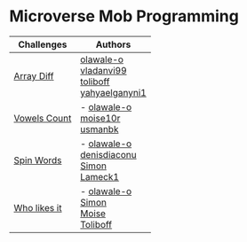 # Microverse Mob Programming

| Challenges | Authors |
| ---- | ----------- |
| [Array Diff](https://www.codewars.com/kata/523f5d21c841566fde000009/solutions/javascript) | [olawale-o](https://github.com/olawale-o) <br /> [vladanvi99](https://github.com/vladanvi99) <br />  [toliboff](https://github.com/toliboff) <br /> [yahyaelganyni1](https://github.com/yahyaelganyni1)
| [Vowels Count](https://www.codewars.com/kata/54ff3102c1bad923760001f3/solutions/javascript) | - [olawale-o](https://github.com/olawale-o) <br /> [moise10r](https://github.com/moise10r) <br />  [usmanbk](https://github.com/usmansbk)
| [Spin Words](https://www.codewars.com/kata/5264d2b162488dc400000001/train/javascript) | - [olawale-o](https://github.com/olawale-o) <br /> [denisdiaconu](https://github.com/denisdiaconu) <br />  [Simon](https://github.com/SGExitFailure) <br /> [Lameck1](https://github.com/Lameck1)
| [Who likes it](https://www.codewars.com/kata/5266876b8f4bf2da9b000362) | - [olawale-o](https://github.com/olawale-o) <br /> [Simon](https://github.com/SimonGrchevski) <br />  [Moise](https://github.com/moise10r) <br /> [Toliboff](https://github.com/toliboff)